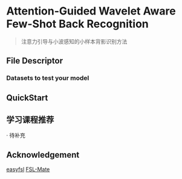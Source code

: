 # Attention-Guided Wavelet Aware Few-Shot Back Recognition
> 注意力引导与小波感知的小样本背影识别方法

## File Descriptor


### Datasets to test your model




## QuickStart


## 学习课程推荐
· 待补充
## Acknowledgement
[easyfsl](https://github.com/sicara/easy-few-shot-learning)
[FSL-Mate](https://github.com/tata1661/FSL-Mate)